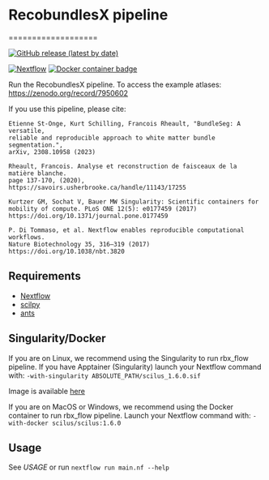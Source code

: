 # RecobundlesX pipeline
===================

[![GitHub release (latest by date)](https://img.shields.io/github/v/release/scilus/rbx_flow)](https://github.com/scilus/rbx_flow/releases)

[![Nextflow](https://img.shields.io/badge/nextflow-21.10.6-brightgreen.svg)](https://www.nextflow.io/)
[![Docker container badge](https://img.shields.io/docker/v/scilus/scilus?label=docker&logo=docker&logoColor=white)](https://hub.docker.com/r/scilus/scilus)

Run the RecobundlesX pipeline.
To access the example atlases:
https://zenodo.org/record/7950602

If you use this pipeline, please cite:

```
Etienne St-Onge, Kurt Schilling, Francois Rheault, "BundleSeg: A versatile,
reliable and reproducible approach to white matter bundle segmentation.",
arXiv, 2308.10958 (2023)

Rheault, Francois. Analyse et reconstruction de faisceaux de la matière blanche.
page 137-170, (2020), https://savoirs.usherbrooke.ca/handle/11143/17255

Kurtzer GM, Sochat V, Bauer MW Singularity: Scientific containers for
mobility of compute. PLoS ONE 12(5): e0177459 (2017)
https://doi.org/10.1371/journal.pone.0177459

P. Di Tommaso, et al. Nextflow enables reproducible computational workflows.
Nature Biotechnology 35, 316–319 (2017) https://doi.org/10.1038/nbt.3820
```

Requirements
------------

- [Nextflow](https://www.nextflow.io)
- [scilpy](https://github.com/scilus/scilpy)
- [ants](https://github.com/ANTsX/ANTs)

Singularity/Docker
-----------
If you are on Linux, we recommend using the Singularity to run rbx_flow pipeline.
If you have Apptainer (Singularity) launch your Nextflow command with:
`-with-singularity ABSOLUTE_PATH/scilus_1.6.0.sif`

Image is available [here](https://scil.usherbrooke.ca/pages/containers/)

If you are on MacOS or Windows, we recommend using the Docker container to run rbx_flow pipeline.
Launch your Nextflow command with:
`-with-docker scilus/scilus:1.6.0`

Usage
-----

See *USAGE* or run `nextflow run main.nf --help`

